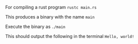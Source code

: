 For compiling a rust program
`rustc main.rs`

This produces a binary with the name `main`

Execute the binary as
`./main`

This should output the following in the terminal
`Hello, world!`